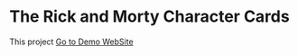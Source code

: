 # The Rick and Morty Character Cards

This project <a href='https://the-rick-and-morty-character-cards.vercel.app/'>Go to Demo WebSite</a>
